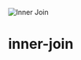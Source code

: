 ![Inner Join](https://user-images.githubusercontent.com/84980630/120020153-8e585f80-c013-11eb-88df-6f49fdb24d8f.png)
# inner-join
